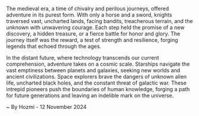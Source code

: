 
The medieval era, a time of chivalry and perilous journeys, offered adventure in its purest form. With only a horse and a sword, knights traversed vast, uncharted lands, facing bandits, treacherous terrain, and the unknown with unwavering courage. Each step held the promise of a new discovery, a hidden treasure, or a fierce battle for honor and glory. The journey itself was the reward, a test of strength and resilience, forging legends that echoed through the ages.

In the distant future, where technology transcends our current comprehension, adventure takes on a cosmic scale.  Starships navigate the vast emptiness between planets and galaxies, seeking new worlds and ancient civilizations.  Space explorers brave the dangers of unknown alien life, uncharted black holes, and the constant threat of galactic war.  These intrepid pioneers push the boundaries of human knowledge, forging a path for future generations and leaving an indelible mark on the universe. 

~ By Hozmi - 12 November 2024
